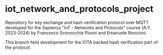 # iot_network_and_protocols_project
Repository for key exchange and hash verification protocol over MQTT developed for the Sapienza "IoT - Networks and Protocols" course (A.Y. 2023-2024) by Francesco Sconocchia Pisoni and Emanuele Roncioni.

This branch held development for the IOTA backed hash verification part of the protocol.
